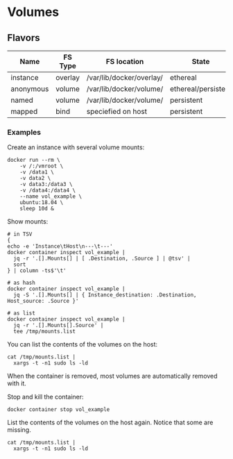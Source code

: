 # Volumes
## Flavors
| Name | FS Type | FS location | State |
| --- | --- | --- | --- |
| instance | overlay | /var/lib/docker/overlay/ | ethereal |
| anonymous | volume | /var/lib/docker/volume/ | ethereal/persistent |
| named | volume | /var/lib/docker/volume/ | persistent |
| mapped | bind | speciefied on host | persistent |


### Examples
Create an instance with several volume mounts:
```
docker run --rm \
    -v /:/vmroot \
    -v /data1 \
    -v data2 \
    -v data3:/data3 \
    -v /data4:/data4 \
    --name vol_example \
    ubuntu:18.04 \
    sleep 10d &
```
Show mounts:
```
# in TSV
{
echo -e 'Instance\tHost\n---\t---'
docker container inspect vol_example |
  jq -r '.[].Mounts[] | [ .Destination, .Source ] | @tsv' |
  sort
} | column -ts$'\t'

# as hash
docker container inspect vol_example |
  jq -S '.[].Mounts[] | { Instance_destination: .Destination, Host_source: .Source }'

# as list
docker container inspect vol_example |
  jq -r '.[].Mounts[].Source' |
  tee /tmp/mounts.list
```
You can list the contents of the volumes on the host:
```
cat /tmp/mounts.list |
  xargs -t -n1 sudo ls -ld
```
When the container is removed, most volumes are automatically removed with it.

Stop and kill the container:
```
docker container stop vol_example
```
List the contents of the volumes on the host again.  Notice that some are missing.
```
cat /tmp/mounts.list |
  xargs -t -n1 sudo ls -ld
```
